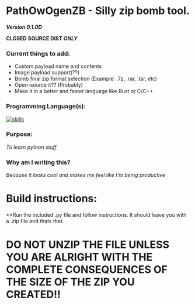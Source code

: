 # PathOwOgenZB - Silly zip bomb tool.
***Version 0.1.0D***

**CLOSED SOURCE DIST *ONLY***

### Current things to add:

* Custom payload name and contents
* Image payload support(??)
* Bomb final zip format selection (Example: .7z, .rar, .tar, etc)
* Open-source it?? (Probably)
* Make it in a better and faster language like Rust or C/C++

### Programming Language(s):

[![skills](https://skillicons.dev/icons?i=python)](https://skillicons.dev)
### Purpose: 

*To learn python stuff*

### Why am I writing this?

*Because it looks cool and makes me feel like I'm being productive*

# Build instructions:

**Run the included .py file and follow instructions. It should leave you with a <insert name you gave>.zip file and thats that.

# DO NOT UNZIP THE FILE UNLESS YOU ARE ALRIGHT WITH THE COMPLETE CONSEQUENCES OF THE SIZE OF THE ZIP YOU CREATED!!


